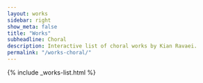 ```yaml
---
layout: works
sidebar: right
show_meta: false
title: "Works"
subheadline: Choral
description: Interactive list of choral works by Kian Ravaei.
permalink: "/works-choral/"
---
```


{% include _works-list.html %}